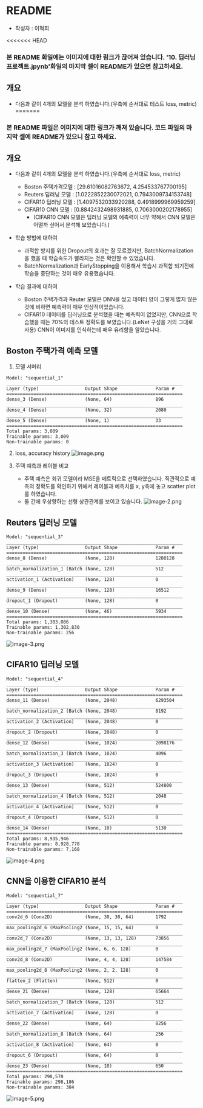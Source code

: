 # README

- 작성자 : 이혁희

<<<<<<< HEAD
### 본 README 화일에는 이미지에 대한 링크가 끊어져 있습니다. '10. 딥러닝 프로젝트.jpynb'화일의 마지막 셀이 README가 있으면 참고하세요.

## 개요
- 다음과 같이 4개의 모델을 분석 하였습니다.(우측에 순서대로 테스트 loss, metric)
=======
### 본 README 파일은 이미지에 대한 링크가 깨져 있습니다. 코드 파일의 마지막 셀에 README가 있으니 참고 하세요.

## 개요
- 다음과 같이 4개의 모델을 분석 하였습니다.(우측에 순서대로 loss, metric)
    - Boston 주택가격모델 : [29.61016082763672, 4.254533767700195]
    - Reuters 딥러닝 모델 : [1.0222852230072021, 0.7943009734153748]
    - CIFAR10 딥러닝 모델 : [1.4097532033920288, 0.4918999969959259]
    - CIFAR10 CNN 모델 : [0.8842432498931885, 0.7063000202178955]
        - (CIFAR10 CNN 모델은 딥러닝 모델의 예측력이 너무 약해서 CNN 모델은 어떨까 싶어서 분석해 보았습니다.)

- 학습 방법에 대하여
    - 과적합 방지를 위한 Dropout의 효과는 잘 모르겠지만, BatchNormalization을 했을 때 학습속도가 빨라지는 것은 확인할 수 있었습니다.
    - BatchNormalization과 EarlyStopping을 이용해서 학습시 과적합 되기전에 학습을 중단하는 것이 매우 유용했습니다.

- 학습 결과에 대하여
    - Boston 주택가격과 Reuter 모델은 DNN을 썼고 데이터 양이 그렇게 많지 않은 것에 비하면 예측력이 매우 인상적이었습니다.
    - CIFAR10 데이터를 딥러닝으로 분석했을 때는 예측력이 없었지만, CNN으로 학습했을 때는 70%의 테스트 정확도를 보였습니다.(LeNet 구성을 거의 그대로 사용) CNN이 이미지를 인식하는데 매우 유리함을 알았습니다.



## Boston 주택가격 예측 모델
1. 모델 서머리

```
Model: "sequential_1"
_________________________________________________________________
Layer (type)                 Output Shape              Param #   
=================================================================
dense_3 (Dense)              (None, 64)                896       
_________________________________________________________________
dense_4 (Dense)              (None, 32)                2080      
_________________________________________________________________
dense_5 (Dense)              (None, 1)                 33        
=================================================================
Total params: 3,009
Trainable params: 3,009
Non-trainable params: 0
```
2. loss, accuracy history
![image.png](attachment:image.png)

3. 주택 예측과 레이블 비교
    - 주택 예측은 회귀 모델이라 MSE을 메트릭으로 선택하였습니다. 직관적으로 예측의 정확도를 확인하기 위해서 레이블과 예측치를 x, y축에 놓고 scatter plot를 하였습니다.
    - 둘 간에 우상향하는 선형 상관관계를 보이고 있습니다.
![image-2.png](attachment:image-2.png)


## Reuters 딥러닝 모델
```
Model: "sequential_3"
_________________________________________________________________
Layer (type)                 Output Shape              Param #   
=================================================================
dense_8 (Dense)              (None, 128)               1280128   
_________________________________________________________________
batch_normalization_1 (Batch (None, 128)               512       
_________________________________________________________________
activation_1 (Activation)    (None, 128)               0         
_________________________________________________________________
dense_9 (Dense)              (None, 128)               16512     
_________________________________________________________________
dropout_1 (Dropout)          (None, 128)               0         
_________________________________________________________________
dense_10 (Dense)             (None, 46)                5934      
=================================================================
Total params: 1,303,086
Trainable params: 1,302,830
Non-trainable params: 256
```
![image-3.png](attachment:image-3.png)

## CIFAR10 딥러닝 모델
```
Model: "sequential_4"
_________________________________________________________________
Layer (type)                 Output Shape              Param #   
=================================================================
dense_11 (Dense)             (None, 2048)              6293504   
_________________________________________________________________
batch_normalization_2 (Batch (None, 2048)              8192      
_________________________________________________________________
activation_2 (Activation)    (None, 2048)              0         
_________________________________________________________________
dropout_2 (Dropout)          (None, 2048)              0         
_________________________________________________________________
dense_12 (Dense)             (None, 1024)              2098176   
_________________________________________________________________
batch_normalization_3 (Batch (None, 1024)              4096      
_________________________________________________________________
activation_3 (Activation)    (None, 1024)              0         
_________________________________________________________________
dropout_3 (Dropout)          (None, 1024)              0         
_________________________________________________________________
dense_13 (Dense)             (None, 512)               524800    
_________________________________________________________________
batch_normalization_4 (Batch (None, 512)               2048      
_________________________________________________________________
activation_4 (Activation)    (None, 512)               0         
_________________________________________________________________
dropout_4 (Dropout)          (None, 512)               0         
_________________________________________________________________
dense_14 (Dense)             (None, 10)                5130      
=================================================================
Total params: 8,935,946
Trainable params: 8,928,778
Non-trainable params: 7,168
```
![image-4.png](attachment:image-4.png)

## CNN을 이용한 CIFAR10 분석
```
Model: "sequential_7"
_________________________________________________________________
Layer (type)                 Output Shape              Param #   
=================================================================
conv2d_6 (Conv2D)            (None, 30, 30, 64)        1792      
_________________________________________________________________
max_pooling2d_6 (MaxPooling2 (None, 15, 15, 64)        0         
_________________________________________________________________
conv2d_7 (Conv2D)            (None, 13, 13, 128)       73856     
_________________________________________________________________
max_pooling2d_7 (MaxPooling2 (None, 6, 6, 128)         0         
_________________________________________________________________
conv2d_8 (Conv2D)            (None, 4, 4, 128)         147584    
_________________________________________________________________
max_pooling2d_8 (MaxPooling2 (None, 2, 2, 128)         0         
_________________________________________________________________
flatten_2 (Flatten)          (None, 512)               0         
_________________________________________________________________
dense_21 (Dense)             (None, 128)               65664     
_________________________________________________________________
batch_normalization_7 (Batch (None, 128)               512       
_________________________________________________________________
activation_7 (Activation)    (None, 128)               0         
_________________________________________________________________
dense_22 (Dense)             (None, 64)                8256      
_________________________________________________________________
batch_normalization_8 (Batch (None, 64)                256       
_________________________________________________________________
activation_8 (Activation)    (None, 64)                0         
_________________________________________________________________
dropout_6 (Dropout)          (None, 64)                0         
_________________________________________________________________
dense_23 (Dense)             (None, 10)                650       
=================================================================
Total params: 298,570
Trainable params: 298,186
Non-trainable params: 384
```
![image-5.png](attachment:image-5.png)
